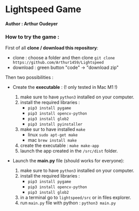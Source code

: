 # Lightspeed Game

#### Author : Arthur Oudeyer

### How to try the game :

First of all **clone / download this repository**:
- clone : choose a folder and then clone `git clone https://github.com/Arthur1459/Lightspeed` 
- download : green button "code" -> "download zip"

Then two possibilities :

- Create the **executable** : (! only tested in Mac M1 !)
  1. make sure to have `python3` installed on your computer.
  2. install the required libraries :
     - ```pip3 install pygame```
     - ```pip3 install opencv-python```
     - ```pip3 install glob2```
     - ```pip3 install pyinstaller```
  3. make sur to have installed `make` 
     - linux `sudo apt-get make`
     - mac `brew install make`
  4. create the executable : ``make make-app``
  5. launch the app created in the `/src/dist` folder.


- Launch the **main.py** file (should works for everyone):
  1. make sure to have `python3` installed on your computer.
  3. install the required libraries :
     - ```pip3 install pygame```
     - ```pip3 install opencv-python```
     - ```pip3 install glob2```
  4. in a terminal go to  `lightspeed/src` or in files explorer.
  5. run `main.py` file with python : `python3 main.py`